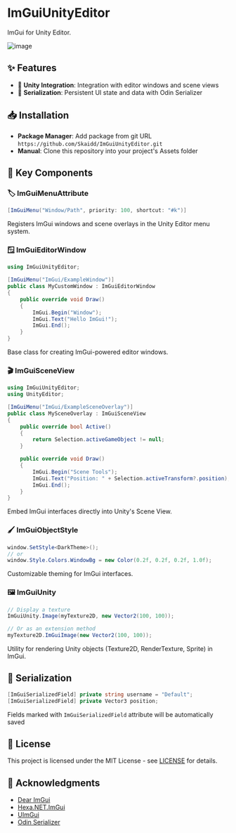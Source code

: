 # ImGuiUnityEditor

ImGui for Unity Editor.

![image](https://github.com/user-attachments/assets/14f56fbb-565a-495d-aac7-02856a330bb6)

## ✨ Features

- 🔌 **Unity Integration**: Integration with editor windows and scene views
- 💾 **Serialization**: Persistent UI state and data with Odin Serializer

## 📥 Installation

- **Package Manager**: Add package from git URL `https://github.com/Skaidd/ImGuiUnityEditor.git`
- **Manual**: Clone this repository into your project's Assets folder

## 🧩 Key Components

### 🏷️ ImGuiMenuAttribute

```csharp
[ImGuiMenu("Window/Path", priority: 100, shortcut: "#k")]
```
Registers ImGui windows and scene overlays in the Unity Editor menu system.

### 🪟 ImGuiEditorWindow

```csharp
using ImGuiUnityEditor;

[ImGuiMenu("ImGui/ExampleWindow")]
public class MyCustomWindow : ImGuiEditorWindow
{
    public override void Draw() 
    {
        ImGui.Begin("Window");
        ImGui.Text("Hello ImGui!");
        ImGui.End();
    }
}
```

Base class for creating ImGui-powered editor windows.

### 🎬 ImGuiSceneView

```csharp
using ImGuiUnityEditor;
using UnityEditor;

[ImGuiMenu("ImGui/ExampleSceneOverlay")]
public class MySceneOverlay : ImGuiSceneView
{
    public override bool Active()
    {
        return Selection.activeGameObject != null;
    }

    public override void Draw()
    {
        ImGui.Begin("Scene Tools");
        ImGui.Text("Position: " + Selection.activeTransform?.position);
        ImGui.End();
    }
}
```

Embed ImGui interfaces directly into Unity's Scene View.

### 🖌️ ImGuiObjectStyle

```csharp
window.SetStyle<DarkTheme>();
// or
window.Style.Colors.WindowBg = new Color(0.2f, 0.2f, 0.2f, 1.0f);
```

Customizable theming for ImGui interfaces.

### 🖼️ ImGuiUnity

```csharp
// Display a texture
ImGuiUnity.Image(myTexture2D, new Vector2(100, 100));

// Or as an extension method
myTexture2D.ImGuiImage(new Vector2(100, 100));
```

Utility for rendering Unity objects (Texture2D, RenderTexture, Sprite) in ImGui.

## 💾 Serialization

```csharp
[ImGuiSerializedField] private string username = "Default";
[ImGuiSerializedField] private Vector3 position;
```

Fields marked with `ImGuiSerializedField` attribute will be automatically saved

## 📜 License

This project is licensed under the MIT License - see [LICENSE](./LICENSE.md) for details.

## 👏 Acknowledgments

- [Dear ImGui](https://github.com/ocornut/imgui) 
- [Hexa.NET.ImGui](https://github.com/HexaEngine/Hexa.NET.ImGui)
- [UImGui](https://github.com/psydack/uimgui) 
- [Odin Serializer](https://github.com/TeamSirenix/odin-serializer)
